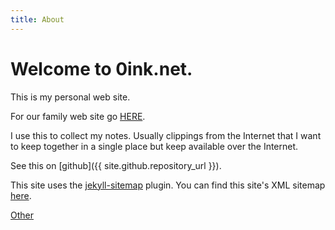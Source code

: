 ```yaml
---
title: About
---
```


# Welcome to 0ink.net.

This is my personal web site.

For our family web site go [HERE](http://www.iliu.net).

I use this to collect my notes. Usually clippings from the Internet
that I want to keep together in a single place but keep available
over the Internet.

See this on [github]({{ site.github.repository_url }}).

This site uses the [jekyll-sitemap](https://github.com/jekyll/jekyll-sitemap)
plugin.  You can find this site's XML sitemap [here](/sitemap.xml).

[Other](http://vms5.localnet/)
